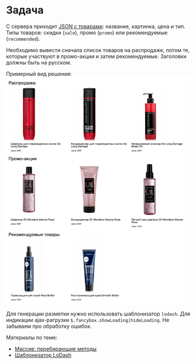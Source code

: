 # Задача
С сервера приходит [JSON с товарами](products.json): название, картинка, цена и тип. Типы товаров: скидки (`sale`), промо (`promo`) или рекомендуемые (`recommended`).

Необходимо вывести сначала список товаров на распродаже, потом те, которые участвуют в промо-акции и затем рекомендуемые. Заголовки должны быть на русском.

Примерный вид решения:
![](products_by_type.png)


Для генерации разметки нужно использовать шаблонизатор `lodash`. Для индикации ajax-pагрузки `$.fancybox.showLoading|hideLoading`. Не забываем про обработку ошибок.

Материалы по теме:
* [Массив: перебирающие методы](http://learn.javascript.ru/array-iteration)
* [Шаблонизатор LoDash](https://learn.javascript.ru/template-lodash)

